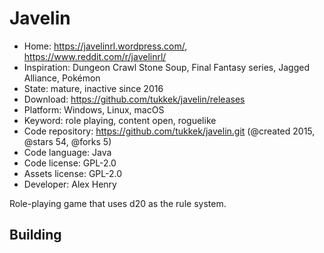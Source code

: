 # Javelin

- Home: https://javelinrl.wordpress.com/, https://www.reddit.com/r/javelinrl/
- Inspiration: Dungeon Crawl Stone Soup, Final Fantasy series, Jagged Alliance, Pokémon
- State: mature, inactive since 2016
- Download: https://github.com/tukkek/javelin/releases
- Platform: Windows, Linux, macOS
- Keyword: role playing, content open, roguelike
- Code repository: https://github.com/tukkek/javelin.git (@created 2015, @stars 54, @forks 5)
- Code language: Java
- Code license: GPL-2.0
- Assets license: GPL-2.0
- Developer: Alex Henry

Role-playing game that uses d20 as the rule system.

## Building
